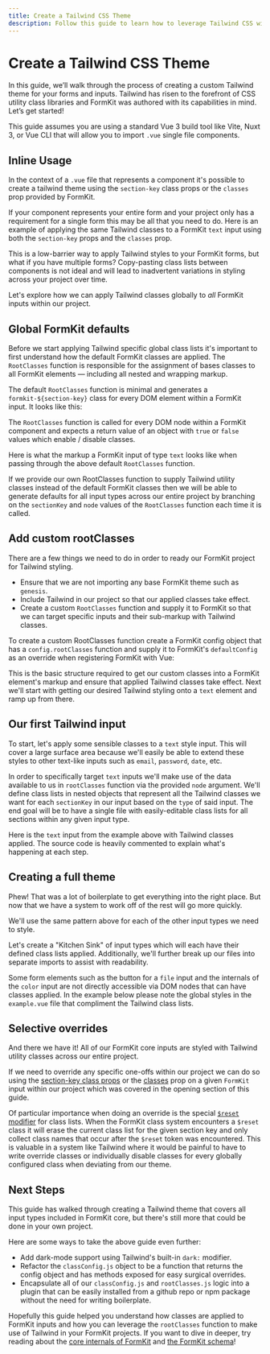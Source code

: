 ```yaml
---
title: Create a Tailwind CSS Theme
description: Follow this guide to learn how to leverage Tailwind CSS with your FormKit forms and inputs
---
```


# Create a Tailwind CSS Theme

In this guide, we’ll walk through the process of creating a custom Tailwind theme for your forms and inputs. Tailwind has risen to the forefront of CSS utility class libraries and FormKit was authored with its capabilities in mind. Let’s get started!

<callout type="tip" label="SFC Build tool">
This guide assumes you are using a standard Vue 3 build tool like Vite, Nuxt 3, or Vue CLI that will allow you to import <code>.vue</code> single file components.
</callout>

## Inline Usage

In the context of a `.vue` file that represents a component it's possible to create a tailwind theme using the `section-key` class props or the `classes` prop provided by FormKit.

If your component represents your entire form and your project only has a requirement for a single form this may be all that you need to do. Here is an example of applying the same Tailwind classes to a FormKit `text` input using both the `section-key` props and the `classes` prop.

<example
  file="/_content/examples/guides/tailwind-theme/inline-usage/example.vue"
  css-framework="tailwind"
  :editable="true">
</example>

This is a low-barrier way to apply Tailwind styles to your FormKit forms, but what if you have multiple forms? Copy-pasting class lists between components is not ideal and will lead to inadvertent variations in styling across your project over time.

Let's explore how we can apply Tailwind classes globally to _all_ FormKit inputs within our project.

## Global FormKit defaults

Before we start applying Tailwind specific global class lists it's important to first understand how the default FormKit classes are applied. The `RootClasses` function is responsible for the assignment of bases classes to all FormKit elements — including all nested and wrapping markup.

The default `RootClasses` function is minimal and generates a `formkit-${section-key}` class for every DOM element within a FormKit input. It looks like this:

<example
  file="/_content/examples/guides/tailwind-theme/default-root-classes/formkit.config.js"
  mode="editor"
  :editable="false">
</example>

The `RootClasses` function is called for every DOM node within a FormKit component and expects a return value of an object with `true` or `false` values which enable / disable classes.

Here is what the markup a FormKit input of type `text` looks like when passing through the above default `RootClasses` function.

<example
  file="/_content/examples/guides/tailwind-theme/default-root-classes/default-text-input.vue"
  tabs="html"
  layout="column">
</example>

If we provide our own RootClasses function to supply Tailwind utility classes instead of the default FormKit classes then we will be able to generate defaults for all input types across our entire project by branching on the `sectionKey` and `node` values of the `RootClasses` function each time it is called.

## Add custom rootClasses

There are a few things we need to do in order to ready our FormKit project for Tailwind styling.

- Ensure that we are not importing any base FormKit theme such as `genesis`.
- Include Tailwind in our project so that our applied classes take effect.
- Create a custom `RootClasses` function and supply it to FormKit so that we can target specific inputs and their sub-markup with Tailwind classes.

To create a custom RootClasses function create a FormKit config object that has a `config.rootClasses` function and supply it to FormKit's `defaultConfig` as an override when registering FormKit with Vue:

<example
  :file="[
    '/_content/examples/guides/tailwind-theme/custom-root-classes/app.js',
    '/_content/examples/guides/tailwind-theme/custom-root-classes/formkit.config.js',
    '/_content/examples/guides/tailwind-theme/custom-root-classes/tailwind.config.js'
  ]"
  mode="editor"
  init-file-tab="app.js"
  :editable="false"></example>

This is the basic structure required to get our custom classes into a FormKit element's markup and ensure that applied Tailwind classes take effect. Next we'll start with getting our desired Tailwind styling onto a `text` element and ramp up from there.

## Our first Tailwind input

To start, let's apply some sensible classes to a `text` style input. This will cover a large surface area because we'll easily be able to extend these styles to other text-like inputs such as `email`, `password`, `date`, etc.

In order to specifically target `text` inputs we'll make use of the data available to us in `rootClasses` function via the provided `node` argument. We'll define class lists in nested objects that represent all the Tailwind classes we want for each `sectionKey` in our input based on the `type` of said input. The end goal will be to have a single file with easily-editable class lists for all sections within any given input type.

Here is the `text` input from the example above with Tailwind classes applied. The source code is heavily commented to explain what's happening at each step.

<example
  :file="[
    '/_content/examples/guides/tailwind-theme/tailwind-text-input/example.vue',
    '/_content/examples/guides/tailwind-theme/tailwind-text-input/formkit.config.js',
    '/_content/examples/guides/tailwind-theme/tailwind-text-input/rootClasses.js',
  ]"
  init-file-tab="rootClasses.js"
  css-framework="tailwind"
  layout="column"
  :editable="true"></example>

## Creating a full theme

Phew! That was a lot of boilerplate to get everything into the right place. But now that we have a system to work off of the rest will go more quickly.

We'll use the same pattern above for each of the other input types we need to style.

Let's create a "Kitchen Sink" of input types which will each have their defined class lists applied. Additionally, we'll further break up our files into separate imports to assist with readability.

<callout type="warning" label="Tailwind and Pseudo-elements">
Some form elements such as the button for a <code>file</code> input and the internals of the <code>color</code> input are not directly accessible via DOM nodes that can have classes applied. In the example below please note the global styles in the <code>example.vue</code> file that compliment the Tailwind class lists.
</callout>

<example
  :file="[
    '/_content/examples/guides/tailwind-theme/tailwind-theme/example.vue',
    '/_content/examples/guides/tailwind-theme/tailwind-theme/formkit.config.js',
    '/_content/examples/guides/tailwind-theme/tailwind-theme/rootClasses.js',
    '/_content/examples/guides/tailwind-theme/tailwind-theme/classConfig.js',
  ]"
  init-file-tab="classConfig.js"
  css-framework="tailwind"
  layout="auto"
  :editable="true"></example>

## Selective overrides

And there we have it! All of our FormKit core inputs are styled with Tailwind utility classes across our entire project.

If we need to override any specific one-offs within our project we can do so using the [section-key class props](/essentials/styling#section-key-class-props) or the [classes](/essentials/styling#classes-prop) prop on a given `FormKit` input within our project which was covered in the opening section of this guide.

Of particular importance when doing an override is the special [`$reset` modifier](/essentials/styling#resetting-classes) for class lists. When the FormKit class system encounters a `$reset` class it will erase the current class list for the given section key and only collect class names that occur after the `$reset` token was encountered. This is valuable in a system like Tailwind where it would be painful to have to write override classes or individually disable classes for every globally configured class when deviating from our theme.

<example
  :file="[
    '/_content/examples/guides/tailwind-theme/override/example.vue',
    '/_content/examples/guides/tailwind-theme/override/formkit.config.js',
    '/_content/examples/guides/tailwind-theme/override/rootClasses.js',
    '/_content/examples/guides/tailwind-theme/override/classConfig.js',
  ]"
  init-file-tab="example.vue"
  css-framework="tailwind"
  layout="auto"
  :editable="true"></example>

## Next Steps

This guide has walked through creating a Tailwind theme that covers all input types included in FormKit core, but there's still more that could be done in your own project.

Here are some ways to take the above guide even further:

- Add dark-mode support using Tailwind's built-in `dark:` modifier.
- Refactor the `classConfig.js` object to be a function that returns the config object and has methods exposed for easy surgical overrides.
- Encapsulate all of our `classConfig.js` and `rootClasses.js` logic into a plugin that can be easily installed from a github repo or npm package without the need for writing boilerplate.

Hopefully this guide helped you understand how classes are applied to FormKit inputs and how you can leverage the `rootClasses` function to make use of Tailwind in your FormKit projects. If you want to dive in deeper, try reading about the [core internals of FormKit](/advanced/core) and [the FormKit schema](/advanced/schema)!

<cta label="Want more? Start by reading about FormKit core." button="Dig deeper" href="/advanced/core"></cta>


